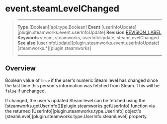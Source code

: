 # event.steamLevelChanged

> --------------------- ------------------------------------------------------------------------------------------
> __Type__              [Boolean][api.type.Boolean]
> __Event__             [userInfoUpdate][plugin.steamworks.event.userInfoUpdate]
> __Revision__          [REVISION_LABEL](REVISION_URL)
> __Keywords__          steam, steamworks, userInfoUpdate, steamLevelChanged
> __See also__          [userInfoUpdate][plugin.steamworks.event.userInfoUpdate]
>                       [steamworks.*][plugin.steamworks]
> --------------------- ------------------------------------------------------------------------------------------

## Overview

Boolean value of `true` if the user's numeric Steam level has changed since the last time this person's information was fetched from Steam. This will be `false` if unchanged.

If changed, the user's updated Steam level can be fetched using the [steamworks.getUserInfo()][plugin.steamworks.getUserInfo] function via the returned [UserInfo][plugin.steamworks.type.UserInfo] object's [steamLevel][plugin.steamworks.type.UserInfo.steamLevel] property.
